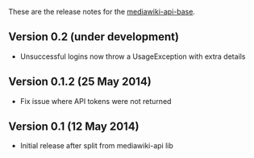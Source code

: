 These are the release notes for the [mediawiki-api-base](README.md).

## Version 0.2 (under development)

* Unsuccessful logins now throw a UsageException with extra details

## Version 0.1.2 (25 May 2014)

* Fix issue where API tokens were not returned

## Version 0.1 (12 May 2014)

* Initial release after split from mediawiki-api lib
